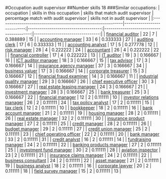 #Occupation audit supervisor
##Number skills 18
###Similar occupations:
| occupation                                                    |   skills in this occupation |   skills that match audit supervisor |   percentage match with audit supervisor |   skills not in audit supervisor |
|:--------------------------------------------------------------|----------------------------:|-------------------------------------:|-----------------------------------------:|---------------------------------:|
| [financial auditor](financial_auditor.md)                     |                          22 |                                    7 |                                 0.388889 |                               15 |
| [accounting manager](accounting_manager.md)                   |                          33 |                                    6 |                                 0.333333 |                               27 |
| [auditing clerk](auditing_clerk.md)                           |                          17 |                                    6 |                                 0.333333 |                               11 |
| [accounting analyst](accounting_analyst.md)                   |                          17 |                                    5 |                                 0.277778 |                               12 |
| [risk manager](risk_manager.md)                               |                          28 |                                    4 |                                 0.222222 |                               24 |
| [accountant](accountant.md)                                   |                          26 |                                    4 |                                 0.222222 |                               22 |
| [financial controller](financial_controller.md)               |                          17 |                                    4 |                                 0.222222 |                               13 |
| [IT auditor](IT_auditor.md)                                   |                          19 |                                    3 |                                 0.166667 |                               16 |
| [ICT auditor manager](ICT_auditor_manager.md)                 |                          18 |                                    3 |                                 0.166667 |                               15 |
| [tax advisor](tax_advisor.md)                                 |                          17 |                                    3 |                                 0.166667 |                               14 |
| [insurance agency manager](insurance_agency_manager.md)       |                          37 |                                    3 |                                 0.166667 |                               34 |
| [business valuer](business_valuer.md)                         |                          17 |                                    3 |                                 0.166667 |                               14 |
| [corporate treasurer](corporate_treasurer.md)                 |                          15 |                                    3 |                                 0.166667 |                               12 |
| [financial fraud examiner](financial_fraud_examiner.md)       |                          14 |                                    3 |                                 0.166667 |                               11 |
| [industrial quality manager](industrial_quality_manager.md)   |                          29 |                                    3 |                                 0.166667 |                               26 |
| [chief executive officer](chief_executive_officer.md)         |                          30 |                                    3 |                                 0.166667 |                               27 |
| [real estate leasing manager](real_estate_leasing_manager.md) |                          24 |                                    3 |                                 0.166667 |                               21 |
| [investment manager](investment_manager.md)                   |                          28 |                                    3 |                                 0.166667 |                               25 |
| [bank treasurer](bank_treasurer.md)                           |                          25 |                                    3 |                                 0.166667 |                               22 |
| [financial manager](financial_manager.md)                     |                          12 |                                    2 |                                 0.111111 |                               10 |
| [investor relations manager](investor_relations_manager.md)   |                          26 |                                    2 |                                 0.111111 |                               24 |
| [tax policy analyst](tax_policy_analyst.md)                   |                          17 |                                    2 |                                 0.111111 |                               15 |
| [tax clerk](tax_clerk.md)                                     |                          12 |                                    2 |                                 0.111111 |                               10 |
| [bookkeeper](bookkeeper.md)                                   |                          18 |                                    2 |                                 0.111111 |                               16 |
| [bank account manager](bank_account_manager.md)               |                          21 |                                    2 |                                 0.111111 |                               19 |
| [housing manager](housing_manager.md)                         |                          28 |                                    2 |                                 0.111111 |                               26 |
| [real estate manager](real_estate_manager.md)                 |                          32 |                                    2 |                                 0.111111 |                               30 |
| [insurance product manager](insurance_product_manager.md)     |                          27 |                                    2 |                                 0.111111 |                               25 |
| [credit manager](credit_manager.md)                           |                          28 |                                    2 |                                 0.111111 |                               26 |
| [budget manager](budget_manager.md)                           |                          29 |                                    2 |                                 0.111111 |                               27 |
| [credit union manager](credit_union_manager.md)               |                          25 |                                    2 |                                 0.111111 |                               23 |
| [chief operating officer](chief_operating_officer.md)         |                          22 |                                    2 |                                 0.111111 |                               20 |
| [bank manager](bank_manager.md)                               |                          33 |                                    2 |                                 0.111111 |                               31 |
| [credit analyst](credit_analyst.md)                           |                          16 |                                    2 |                                 0.111111 |                               14 |
| [fundraising manager](fundraising_manager.md)                 |                          24 |                                    2 |                                 0.111111 |                               22 |
| [banking products manager](banking_products_manager.md)       |                          27 |                                    2 |                                 0.111111 |                               25 |
| [investment fund manager](investment_fund_manager.md)         |                          30 |                                    2 |                                 0.111111 |                               28 |
| [aviation inspector](aviation_inspector.md)                   |                          23 |                                    2 |                                 0.111111 |                               21 |
| [insurance claims manager](insurance_claims_manager.md)       |                          24 |                                    2 |                                 0.111111 |                               22 |
| [business consultant](business_consultant.md)                 |                          24 |                                    2 |                                 0.111111 |                               22 |
| [asset manager](asset_manager.md)                             |                          21 |                                    2 |                                 0.111111 |                               19 |
| [business analyst](business_analyst.md)                       |                          18 |                                    2 |                                 0.111111 |                               16 |
| [corporate lawyer](corporate_lawyer.md)                       |                          20 |                                    2 |                                 0.111111 |                               18 |
| [field survey manager](field_survey_manager.md)               |                          15 |                                    2 |                                 0.111111 |                               13 |
